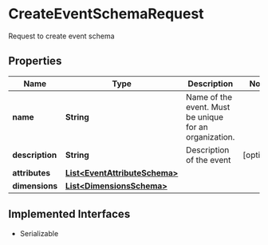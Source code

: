 

# CreateEventSchemaRequest

Request to create event schema

## Properties

| Name | Type | Description | Notes |
|------------ | ------------- | ------------- | -------------|
|**name** | **String** | Name of the event. Must be unique for an organization. |  |
|**description** | **String** | Description of the event |  [optional] |
|**attributes** | [**List&lt;EventAttributeSchema&gt;**](EventAttributeSchema.md) |  |  |
|**dimensions** | [**List&lt;DimensionsSchema&gt;**](DimensionsSchema.md) |  |  |


## Implemented Interfaces

* Serializable


